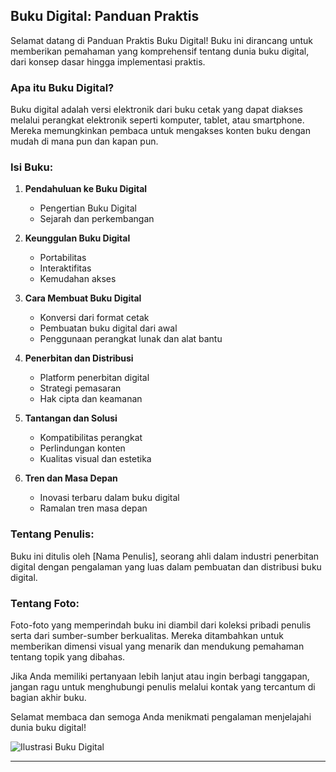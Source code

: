 ## Buku Digital: Panduan Praktis

Selamat datang di Panduan Praktis Buku Digital! Buku ini dirancang untuk memberikan pemahaman yang komprehensif tentang dunia buku digital, dari konsep dasar hingga implementasi praktis.

### Apa itu Buku Digital?

Buku digital adalah versi elektronik dari buku cetak yang dapat diakses melalui perangkat elektronik seperti komputer, tablet, atau smartphone. Mereka memungkinkan pembaca untuk mengakses konten buku dengan mudah di mana pun dan kapan pun.

### Isi Buku:

1. **Pendahuluan ke Buku Digital**

   - Pengertian Buku Digital
   - Sejarah dan perkembangan

2. **Keunggulan Buku Digital**

   - Portabilitas
   - Interaktifitas
   - Kemudahan akses

3. **Cara Membuat Buku Digital**

   - Konversi dari format cetak
   - Pembuatan buku digital dari awal
   - Penggunaan perangkat lunak dan alat bantu

4. **Penerbitan dan Distribusi**

   - Platform penerbitan digital
   - Strategi pemasaran
   - Hak cipta dan keamanan

5. **Tantangan dan Solusi**

   - Kompatibilitas perangkat
   - Perlindungan konten
   - Kualitas visual dan estetika

6. **Tren dan Masa Depan**
   - Inovasi terbaru dalam buku digital
   - Ramalan tren masa depan

### Tentang Penulis:

Buku ini ditulis oleh [Nama Penulis], seorang ahli dalam industri penerbitan digital dengan pengalaman yang luas dalam pembuatan dan distribusi buku digital.

### Tentang Foto:

Foto-foto yang memperindah buku ini diambil dari koleksi pribadi penulis serta dari sumber-sumber berkualitas. Mereka ditambahkan untuk memberikan dimensi visual yang menarik dan mendukung pemahaman tentang topik yang dibahas.

Jika Anda memiliki pertanyaan lebih lanjut atau ingin berbagi tanggapan, jangan ragu untuk menghubungi penulis melalui kontak yang tercantum di bagian akhir buku.

Selamat membaca dan semoga Anda menikmati pengalaman menjelajahi dunia buku digital!

![Ilustrasi Buku Digital](link_gambar.jpg)

---
